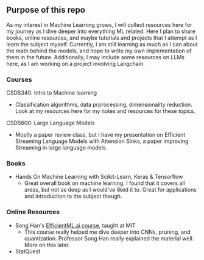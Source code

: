 ## Purpose of this repo
As my interest in Machine Learning grows, I will collect resources here for my journey as I dive deeper into everything ML related. Here I plan to share books, online resources, and maybe tutorials and projects that I attempt as I learn the subject myself. Currently, I am still learning as much as I can about the math behind the models, and hope to write my own implementation of them in the future. Additionally, I may include some resources on LLMs here, as I am working on a project involving Langchain.

### Courses
CSDS340: Intro to Machine learning
- Classification algorithms, data prprocessing, dimensionality reduction. Look at my resources here for my notes and resources for these topics.

CSDS600: Large Language Models
- Mostly a paper review class, but I have my presentation on Efficient Streaming Language Models with Attension Sinks, a paper improving Streaming in large language models.

### Books
- Hands On Machine Learning with Scikit-Learn, Keras & Tensorflow
  - Great overall book on machine learning. I found that it covers all areas, but not as deep as I would've liked it to. Great for applications and         introduction to the subject though.

### Online Resources
- Song Han's <a href = "https://www.youtube.com/watch?v=rCFvPEQTxKI&list=PL80kAHvQbh-pT4lCkDT53zT8DKmhE0idB">EfficientML.ai course</a>, taught at MIT
  - This course really helped me dive deeper into CNNs, pruning, and quantization. Professor Song Han really explained the material well. More on this   later.
- StatQuest
